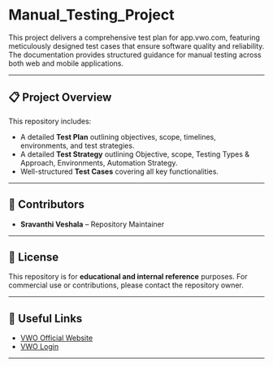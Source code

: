 # Manual_Testing_Project
This project delivers a comprehensive test plan for app.vwo.com, featuring meticulously designed test cases that ensure software quality and reliability. The documentation provides structured guidance for manual testing across both web and mobile applications.

---

## 📋 Project Overview

This repository includes:
- A detailed **Test Plan** outlining objectives, scope, timelines, environments, and test strategies.
- A detailed **Test Strategy** outlining  Objective, scope, Testing Types & Approach, Environments, Automation Strategy.
- Well-structured **Test Cases** covering all key functionalities.

---

## 👥 Contributors

- **Sravanthi Veshala** – Repository Maintainer

---

## 📌 License

This repository is for **educational and internal reference** purposes. For commercial use or contributions, please contact the repository owner.

---

## 🔗 Useful Links

- [VWO Official Website](https://vwo.com)
- [VWO Login](https://app.vwo.com)

---

